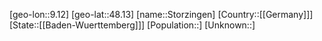 ﻿---
location: [48.13,9.12]
type: City
tags:
- geo/City


SpocWebEntityId: 34603
isDeleted: false
confidential: public

---
[geo-lon::9.12]
[geo-lat::48.13]
[name::Storzingen]
[Country::[[Germany]]]
[State::[[Baden-Wuerttemberg]]]
[Population::]
[Unknown::]

